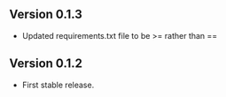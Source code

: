 ## Version 0.1.3

  * Updated requirements.txt file to be >= rather than ==

## Version 0.1.2

  * First stable release.
